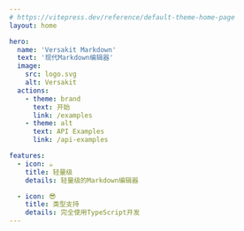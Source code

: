 ```yaml
---
# https://vitepress.dev/reference/default-theme-home-page
layout: home

hero:
  name: 'Versakit Markdown'
  text: '现代Markdown编辑器'
  image:
    src: logo.svg
    alt: Versakit
  actions:
    - theme: brand
      text: 开始
      link: /examples
    - theme: alt
      text: API Examples
      link: /api-examples

features:
  - icon: ☕
    title: 轻量级
    details: 轻量级的Markdown编辑器

  - icon: 😎
    title: 类型支持
    details: 完全使用TypeScript开发
---
```

